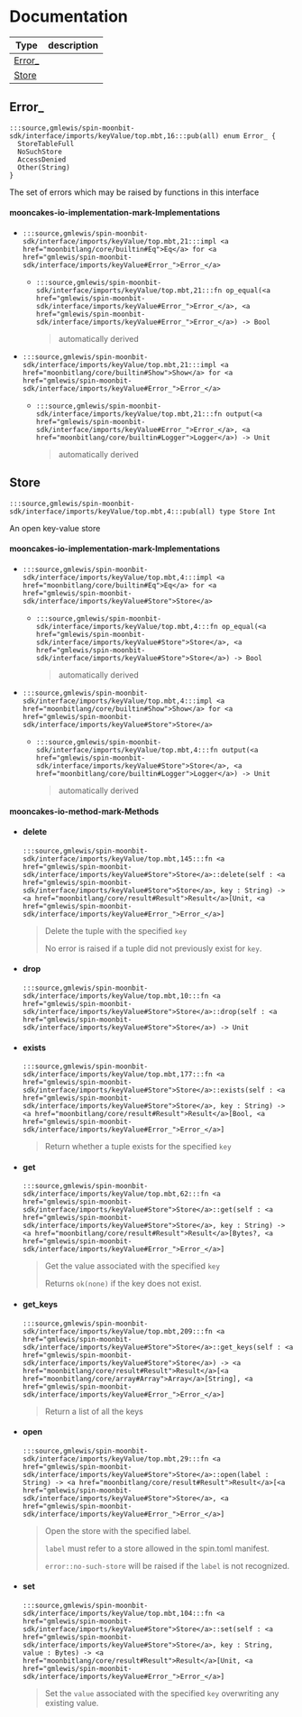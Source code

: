 # Documentation
|Type|description|
|---|---|
|[Error\_](#Error_)||
|[Store](#Store)||

## Error\_

```moonbit
:::source,gmlewis/spin-moonbit-sdk/interface/imports/keyValue/top.mbt,16:::pub(all) enum Error_ {
  StoreTableFull
  NoSuchStore
  AccessDenied
  Other(String)
}
```

 The set of errors which may be raised by functions in this interface

#### mooncakes-io-implementation-mark-Implementations
- ```moonbit
  :::source,gmlewis/spin-moonbit-sdk/interface/imports/keyValue/top.mbt,21:::impl <a href="moonbitlang/core/builtin#Eq">Eq</a> for <a href="gmlewis/spin-moonbit-sdk/interface/imports/keyValue#Error_">Error_</a>
  ```
  > 
  * ```moonbit
    :::source,gmlewis/spin-moonbit-sdk/interface/imports/keyValue/top.mbt,21:::fn op_equal(<a href="gmlewis/spin-moonbit-sdk/interface/imports/keyValue#Error_">Error_</a>, <a href="gmlewis/spin-moonbit-sdk/interface/imports/keyValue#Error_">Error_</a>) -> Bool
    ```
    > automatically derived
- ```moonbit
  :::source,gmlewis/spin-moonbit-sdk/interface/imports/keyValue/top.mbt,21:::impl <a href="moonbitlang/core/builtin#Show">Show</a> for <a href="gmlewis/spin-moonbit-sdk/interface/imports/keyValue#Error_">Error_</a>
  ```
  > 
  * ```moonbit
    :::source,gmlewis/spin-moonbit-sdk/interface/imports/keyValue/top.mbt,21:::fn output(<a href="gmlewis/spin-moonbit-sdk/interface/imports/keyValue#Error_">Error_</a>, <a href="moonbitlang/core/builtin#Logger">Logger</a>) -> Unit
    ```
    > automatically derived

## Store

```moonbit
:::source,gmlewis/spin-moonbit-sdk/interface/imports/keyValue/top.mbt,4:::pub(all) type Store Int
```

 An open key-value store

#### mooncakes-io-implementation-mark-Implementations
- ```moonbit
  :::source,gmlewis/spin-moonbit-sdk/interface/imports/keyValue/top.mbt,4:::impl <a href="moonbitlang/core/builtin#Eq">Eq</a> for <a href="gmlewis/spin-moonbit-sdk/interface/imports/keyValue#Store">Store</a>
  ```
  > 
  * ```moonbit
    :::source,gmlewis/spin-moonbit-sdk/interface/imports/keyValue/top.mbt,4:::fn op_equal(<a href="gmlewis/spin-moonbit-sdk/interface/imports/keyValue#Store">Store</a>, <a href="gmlewis/spin-moonbit-sdk/interface/imports/keyValue#Store">Store</a>) -> Bool
    ```
    > automatically derived
- ```moonbit
  :::source,gmlewis/spin-moonbit-sdk/interface/imports/keyValue/top.mbt,4:::impl <a href="moonbitlang/core/builtin#Show">Show</a> for <a href="gmlewis/spin-moonbit-sdk/interface/imports/keyValue#Store">Store</a>
  ```
  > 
  * ```moonbit
    :::source,gmlewis/spin-moonbit-sdk/interface/imports/keyValue/top.mbt,4:::fn output(<a href="gmlewis/spin-moonbit-sdk/interface/imports/keyValue#Store">Store</a>, <a href="moonbitlang/core/builtin#Logger">Logger</a>) -> Unit
    ```
    > automatically derived

#### mooncakes-io-method-mark-Methods
- #### delete
  ```moonbit
  :::source,gmlewis/spin-moonbit-sdk/interface/imports/keyValue/top.mbt,145:::fn <a href="gmlewis/spin-moonbit-sdk/interface/imports/keyValue#Store">Store</a>::delete(self : <a href="gmlewis/spin-moonbit-sdk/interface/imports/keyValue#Store">Store</a>, key : String) -> <a href="moonbitlang/core/result#Result">Result</a>[Unit, <a href="gmlewis/spin-moonbit-sdk/interface/imports/keyValue#Error_">Error_</a>]
  ```
  > 
  >  Delete the tuple with the specified `key`
  > 
  >  No error is raised if a tuple did not previously exist for `key`.
- #### drop
  ```moonbit
  :::source,gmlewis/spin-moonbit-sdk/interface/imports/keyValue/top.mbt,10:::fn <a href="gmlewis/spin-moonbit-sdk/interface/imports/keyValue#Store">Store</a>::drop(self : <a href="gmlewis/spin-moonbit-sdk/interface/imports/keyValue#Store">Store</a>) -> Unit
  ```
  > 
- #### exists
  ```moonbit
  :::source,gmlewis/spin-moonbit-sdk/interface/imports/keyValue/top.mbt,177:::fn <a href="gmlewis/spin-moonbit-sdk/interface/imports/keyValue#Store">Store</a>::exists(self : <a href="gmlewis/spin-moonbit-sdk/interface/imports/keyValue#Store">Store</a>, key : String) -> <a href="moonbitlang/core/result#Result">Result</a>[Bool, <a href="gmlewis/spin-moonbit-sdk/interface/imports/keyValue#Error_">Error_</a>]
  ```
  > 
  >  Return whether a tuple exists for the specified `key`
- #### get
  ```moonbit
  :::source,gmlewis/spin-moonbit-sdk/interface/imports/keyValue/top.mbt,62:::fn <a href="gmlewis/spin-moonbit-sdk/interface/imports/keyValue#Store">Store</a>::get(self : <a href="gmlewis/spin-moonbit-sdk/interface/imports/keyValue#Store">Store</a>, key : String) -> <a href="moonbitlang/core/result#Result">Result</a>[Bytes?, <a href="gmlewis/spin-moonbit-sdk/interface/imports/keyValue#Error_">Error_</a>]
  ```
  > 
  >  Get the value associated with the specified `key`
  > 
  >  Returns `ok(none)` if the key does not exist.
- #### get\_keys
  ```moonbit
  :::source,gmlewis/spin-moonbit-sdk/interface/imports/keyValue/top.mbt,209:::fn <a href="gmlewis/spin-moonbit-sdk/interface/imports/keyValue#Store">Store</a>::get_keys(self : <a href="gmlewis/spin-moonbit-sdk/interface/imports/keyValue#Store">Store</a>) -> <a href="moonbitlang/core/result#Result">Result</a>[<a href="moonbitlang/core/array#Array">Array</a>[String], <a href="gmlewis/spin-moonbit-sdk/interface/imports/keyValue#Error_">Error_</a>]
  ```
  > 
  >  Return a list of all the keys
- #### open
  ```moonbit
  :::source,gmlewis/spin-moonbit-sdk/interface/imports/keyValue/top.mbt,29:::fn <a href="gmlewis/spin-moonbit-sdk/interface/imports/keyValue#Store">Store</a>::open(label : String) -> <a href="moonbitlang/core/result#Result">Result</a>[<a href="gmlewis/spin-moonbit-sdk/interface/imports/keyValue#Store">Store</a>, <a href="gmlewis/spin-moonbit-sdk/interface/imports/keyValue#Error_">Error_</a>]
  ```
  > 
  >  Open the store with the specified label.
  > 
  >  `label` must refer to a store allowed in the spin.toml manifest.
  > 
  >  `error::no-such-store` will be raised if the `label` is not recognized.
- #### set
  ```moonbit
  :::source,gmlewis/spin-moonbit-sdk/interface/imports/keyValue/top.mbt,104:::fn <a href="gmlewis/spin-moonbit-sdk/interface/imports/keyValue#Store">Store</a>::set(self : <a href="gmlewis/spin-moonbit-sdk/interface/imports/keyValue#Store">Store</a>, key : String, value : Bytes) -> <a href="moonbitlang/core/result#Result">Result</a>[Unit, <a href="gmlewis/spin-moonbit-sdk/interface/imports/keyValue#Error_">Error_</a>]
  ```
  > 
  >  Set the `value` associated with the specified `key` overwriting any existing value.
